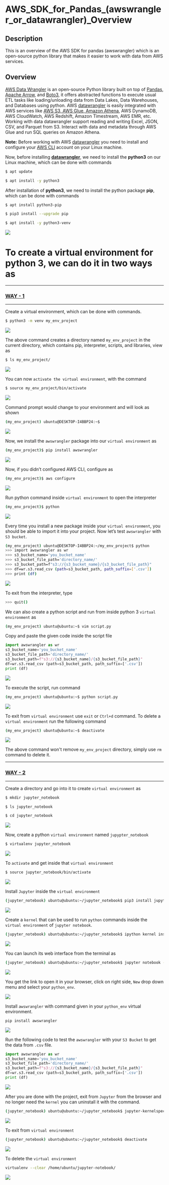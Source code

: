 # AWS_SDK_for_Pandas_(awswrangler_or_datawrangler)_Overview

## Description
This is an overview of the AWS SDK for pandas (awswrangler) which is an open-source python library that makes it easier to work with data from AWS services.

## Overview
[AWS Data Wrangler](https://aws-sdk-pandas.readthedocs.io/en/stable/index.html) is an open-source Python library built on top of [Pandas](https://github.com/pandas-dev/pandas), [Apache Arrow](https://github.com/apache/arrow), and [Boto3](https://github.com/boto/boto3), it offers abstracted functions to execute usual ETL tasks like loading/unloading data from Data Lakes, Data Warehouses, and Databases using python.
AWS [datawrangler](https://aws-sdk-pandas.readthedocs.io/en/stable/index.html#) is easily integrated with AWS services like [AWS S3, AWS Glue, Amazon Athena](https://github.com/masood2iq/AWS_Athena_Glue_S3_CloudFormation_Deployment_AWSConsole), AWS DynamoDB, AWS CloudWatch, AWS Redshift, Amazon Timestream, AWS EMR, etc.
Working with data datawrangler support reading and writing Excel, JSON, CSV, and Parquet from S3. Interact with data and metadata through AWS Glue and run SQL queries on Amazon Athena.

**Note:** Before working with AWS [datawrangler](https://aws-sdk-pandas.readthedocs.io/en/stable/index.html) you need to install and configure your [AWS CLI](https://docs.aws.amazon.com/cli/latest/userguide/getting-started-install.html) account on your Linux machine.

Now, before installing **[datawrangler](https://aws-sdk-pandas.readthedocs.io/en/stable/index.html)**, we need to install the **python3** on our Linux machine, which can be done with commands

``` sh
$ apt update
```  

``` sh
$ apt install -y python3
```

After installation of **python3**, we need to install the python package **pip**, which can be done with commands

``` sh
$ apt install python3-pip
```

``` sh
$ pip3 install --upgrade pip
```

``` sh
$ apt install -y python3-venv
```

![](./images/image10.png)


# To create a virtual environment for python 3, we can do it in two ways as

----
### <u>**WAY - 1**</u>
----
Create a virtual environment, which can be done with commands.

``` sh
$ python3 -m venv my_env_project
```

![](./images/image7.png)


The above command creates a directory named `my_env_project` in the current directory, which contains pip, interpreter, scripts, and libraries, view as

``` sh
$ ls my_env_project/
```

![](./images/image24.png)


You can now `activate the virtual environment`, with the command

``` sh
$ source my_env_project/bin/activate
```

![](./images/image1.png)


Command prompt would change to your environment and will look as shown

``` sh
(my_env_project) ubuntu@DESKTOP-I4BBP24:~$
```

![](./images/image20.png)


Now, we install the `awswrangler` package into our `virtual environment` as

``` sh
(my_env_project)$ pip install awswrangler
```

![](./images/image16.png)


Now, if you didn’t configured AWS CLI, configure as

``` sh
(my_env_project)$ aws configure
```

![](./images/image25.png)


Run python command inside `virtual environment` to open the interpreter

``` sh
(my_env_project)$ python
```

![](./images/image18.png)


Every time you install a new package inside your `virtual environment`, you should be able to import it into your project.
Now let’s test `awswrangler` with `S3 bucket`.

``` sh
(my_env_project) ubuntu@DESKTOP-I4BBP24:~/my_env_project$ python
>>> import awswrangler as wr
>>> s3_bucket_name='you_bucket_name'
>>> s3_bucket_file_path='directory_name/'
>>> s3_bucket_path=f"s3://{s3_bucket_name}/{s3_bucket_file_path}"
>>> df=wr.s3.read_csv (path=s3_bucket_path, path_suffix=['.csv'])
>>> print (df)
```

![](./images/image13.png)


To exit from the interpreter, type

``` sh
>>> quit()
```

We can also create a python script and run from inside python 3 `virtual environment` as

``` sh
(my_env_project) ubuntu@ubuntu:~$ vim script.py
```

Copy and paste the given code inside the script file

``` py
import awswrangler as wr
s3_bucket_name='you_bucket_name'
s3_bucket_file_path='directory_name/'
s3_bucket_path=f"s3://{s3_bucket_name}/{s3_bucket_file_path}"
df=wr.s3.read_csv (path=s3_bucket_path, path_suffix=['.csv'])
print (df)
```

![](./images/image6.png)


To execute the script, run command

``` sh
(my_env_project) ubuntu@ubuntu:~$ python script.py
```

![](./images/image23.png)


To exit from `virtual environment` use `exit` or `Ctrl+d` command. To delete a `virtual environment` run the following command

``` sh
(my_env_project) ubuntu@ubuntu:~$ deactivate
```

![](./images/image14.png)


The above command won't remove `my_env_project` directory, simply use `rm` command to delete it.

----
### <u>**WAY - 2**</u>
----
Create a directory and go into it to create `virtual environment` as

``` sh
$ mkdir jupyter_notebook
```

``` sh
$ ls jupyter_notebook

$ cd jupyter_notebook
```

![](./images/image9.png)


Now, create a python `virtual environment` named `jupypter_notebook`

``` sh
$ virtualenv jupyter_notebook
```

![](./images/image22.png)


To `activate` and get inside that `virtual environment`

``` sh
$ source jupyter_notebook/bin/activate
```

![](./images/image4.png)


Install `Jupyter` inside the `virtual environment`

``` sh
(jupyter_notebook) ubuntu@ubuntu:~/jupyter_notebook$ pip3 install jupyter
```

![](./images/image3.png)


Create a `kernel` that can be used to run `python` commands inside the `virtual environment` of `jupyter notebook`.

``` sh
(jupyter_notebook) ubuntu@ubuntu:~/jupyter_notebook$ ipython kernel install --user --name=python-env
```

![](./images/image21.png)


You can launch its web interface from the terminal as

``` sh
(jupyter_notebook) ubuntu@ubuntu:~/jupyter_notebook$ jupyter notebook --allow-root
```

![](./images/image8.png)


You get the link to open it in your browser, click on right side, `New` drop down menu and select your `python_env`.

![](./images/image19.png)


Install `awswrangler` with command given in your `python_env` virtual environment.

```
pip install awswrangler
```

![](./images/image17.png)


Run the following code to test the `awswrangler` with your `S3 Bucket` to get the data from `.csv` file.

``` py
import awswrangler as wr
s3_bucket_name='you_bucket_name'
s3_bucket_file_path='directory_name/'
s3_bucket_path=f"s3://{s3_bucket_name}/{s3_bucket_file_path}"
df=wr.s3.read_csv (path=s3_bucket_path, path_suffix=['.csv'])
print (df)
```

![](./images/image15.png)


After you are done with the project, exit from `Jupyter` from the browser and no longer need the `kernel` you can uninstall it with the command.

``` sh
(jupyter_notebook) ubuntu@ubuntu:~/jupyter_notebook$ jupyter-kernelspec uninstall python-env
```
 
![](./images/image2.png)


To exit from `virtual environment`

``` sh
(jupyter_notebook) ubuntu@ubuntu:~/jupyter_notebook$ deactivate
```

![](./images/image5.png)


To delete the `virtual environment`

``` sh
virtualenv --clear /home/ubuntu/jupyter-notebook/
```

![](./images/image11.png)
